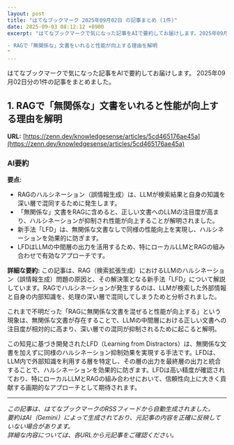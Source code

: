 ```yaml
---
layout: post
title: "はてなブックマーク 2025年09月02日 の記事まとめ (1件)"
date: 2025-09-03 08:12:12 +0900
excerpt: "はてなブックマークで気になった記事をAIで要約してお届けします。2025年09月02日分の1件の記事をまとめました。

- RAGで「無関係な」文書をいれると性能が向上する理由を解明
"
---
```


はてなブックマークで気になった記事をAIで要約してお届けします。
2025年09月02日分の1件の記事をまとめました。

## 1. RAGで「無関係な」文書をいれると性能が向上する理由を解明

**URL:** [https://zenn.dev/knowledgesense/articles/5cd465176ae45a](https://zenn.dev/knowledgesense/articles/5cd465176ae45a)

### AI要約

**要点:**
*   RAGのハルシネーション（誤情報生成）は、LLMが検索結果と自身の知識を深い層で混同するために発生します。
*   「無関係な」文書をRAGに含めると、正しい文書へのLLMの注目度が高まり、ハルシネーションが抑制され性能が向上することが解明されました。
*   新手法「LFD」は、無関係な文書なしで同様の性能向上を実現し、ハルシネーションを効果的に防ぎます。
*   LFDはLLMの中間層の出力を活用するため、特にローカルLLMとRAGの組み合わせで有効なアプローチです。

**詳細な要約:**
この記事は、RAG（検索拡張生成）におけるLLMのハルシネーション（誤情報生成）問題の原因と、その解決策となる新手法「LFD」について解説しています。RAGでハルシネーションが発生するのは、LLMが検索した外部情報と自身の内部知識を、処理の深い層で混同してしまうためと分析されました。

これまで不明だった「RAGに無関係な文書を混ぜると性能が向上する」という現象は、無関係な文書が存在することで、LLMの中間層における正しい文書への注目度が相対的に高まり、深い層での混同が抑制されるために起こると解明。

この知見に基づき開発されたLFD（Learning from Distractors）は、無関係な文書を加えずに同様のハルシネーション抑制効果を実現する手法です。LFDは、LLM内で外部知識を利用する層を特定し、その層の出力を最終層の出力と統合することで、ハルシネーションを効果的に防ぎます。LFDは高い精度が確認されており、特にローカルLLMとRAGの組み合わせにおいて、信頼性向上に大きく貢献する画期的なアプローチとして期待されます。

---

*この記事は、はてなブックマークのRSSフィードから自動生成されました。*  
*要約はAI（Gemini）によって生成されており、元記事の内容を正確に反映していない場合があります。*  
*詳細な内容については、各URLから元記事をご確認ください。*
